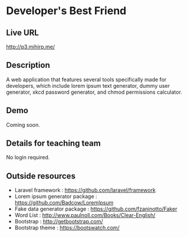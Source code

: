 # Developer's Best Friend

## Live URL
<http://p3.mihirp.me/>

## Description
A web application that features several tools specifically made for developers,
which include lorem ipsum text generator, dummy user generator, xkcd password
 generator, and chmod permissions calculator.

## Demo
Coming soon.

## Details for teaching team
No login required.

## Outside resources
* Laravel framework : <https://github.com/laravel/framework>
* Lorem ipsum generator package : <https://github.com/Badcow/LoremIpsum>
* Fake data generator package : <https://github.com/fzaninotto/Faker>
* Word List :  <http://www.paulnoll.com/Books/Clear-English/>
* Bootstrap : <http://getbootstrap.com/>
* Bootstrap theme : <https://bootswatch.com/>
